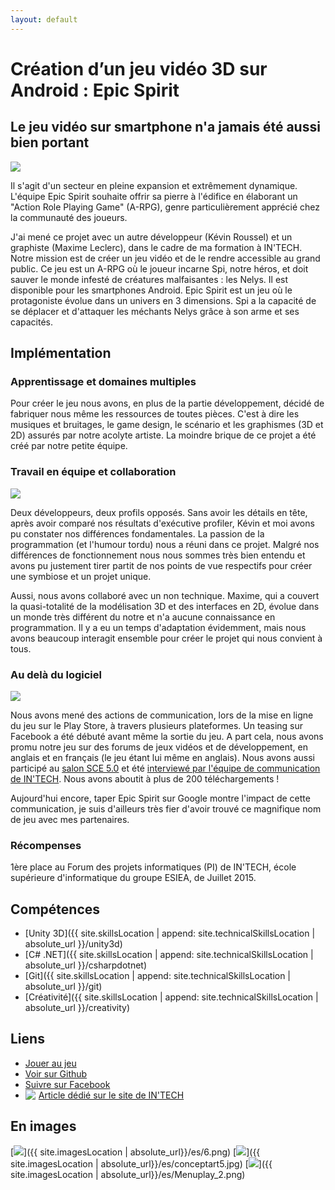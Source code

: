 ```yaml
---
layout: default
---
```

# Création d’un jeu vidéo 3D sur Android : Epic Spirit

## Le jeu vidéo sur smartphone n'a jamais été aussi bien portant

<img src="{{ site.imagesLocation | absolute_url}}/es/EpicSpiritLogo.png" class="realization-mini"/>

Il s'agit d'un secteur en pleine expansion et extrêmement dynamique. L'équipe Epic Spirit souhaite offrir sa pierre à l'édifice en élaborant un "Action Role Playing Game" (A-RPG), genre particulièrement apprécié chez la communauté des joueurs.

J'ai mené ce projet avec un autre développeur (Kévin Roussel) et un graphiste (Maxime Leclerc), dans le cadre de ma formation à IN'TECH.
Notre mission est de créer un jeu vidéo et de le rendre accessible au grand public. Ce jeu est un A-RPG où le joueur incarne Spi, notre héros, et doit sauver le monde infesté de créatures malfaisantes : les Nelys. Il est disponible pour les smartphones Android. Epic Spirit est un jeu où le protagoniste évolue dans un univers en 3 dimensions. Spi a la capacité de se déplacer et d'attaquer les méchants Nelys grâce à son arme et ses capacités.

## Implémentation

### Apprentissage et domaines multiples

Pour créer le jeu nous avons, en plus de la partie développement, décidé de fabriquer nous même les ressources de toutes pièces. C'est à dire les musiques et bruitages, le game design, le scénario et les graphismes (3D et 2D) assurés par notre acolyte artiste. La moindre brique de ce projet a été créé par notre petite équipe.

### Travail en équipe et collaboration

<img src="{{ site.imagesLocation | absolute_url}}/es/Chibi.png" class="realization-mini"/>

Deux développeurs, deux profils opposés. Sans avoir les détails en tête, après avoir comparé nos résultats d'exécutive profiler, Kévin et moi avons pu constater nos différences fondamentales. La passion de la programmation (et l'humour tordu) nous a réuni dans ce projet. Malgré nos différences de fonctionnement nous nous sommes très bien entendu et avons pu justement tirer partit de nos points de vue respectifs pour créer une symbiose et un projet unique.

Aussi, nous avons collaboré avec un non technique. Maxime, qui a couvert la quasi-totalité de la modélisation 3D et des interfaces en 2D, évolue dans un monde très différent du notre et n'a aucune connaissance en programmation. Il y a eu un temps d'adaptation évidemment, mais nous avons beaucoup interagit ensemble pour créer le projet qui nous convient à tous.

### Au delà du logiciel

<img src="{{ site.imagesLocation | absolute_url}}/es/SpiLogo.png" class="realization-mini"/>

Nous avons mené des actions de communication, lors de la mise en ligne du jeu sur le Play Store, à travers plusieurs plateformes. Un teasing sur Facebook a été débuté avant même la sortie du jeu. A part cela, nous avons promu notre jeu sur des forums de jeux vidéos et de développement, en anglais et en français (le jeu étant lui même en anglais). Nous avons aussi participé au [salon SCE 5.0](https://www.intechinfo.fr/projects/sce-5-0/) et été [interviewé par l'équipe de communication de IN'TECH](https://www.intechinfo.fr/jeu-video-intech-epic-spirit/).
Nous avons aboutit à plus de 200 téléchargements !

Aujourd'hui encore, taper Epic Spirit sur Google montre l'impact de cette communication, je suis d'ailleurs très fier d'avoir trouvé ce magnifique nom de jeu avec mes partenaires.

### Récompenses

1ère place au Forum des projets informatiques (PI) de IN'TECH, école supérieure d'informatique du groupe ESIEA, de Juillet 2015.

## Compétences

* [Unity 3D]({{ site.skillsLocation | append: site.technicalSkillsLocation | absolute_url }}/unity3d)
* [C# .NET]({{ site.skillsLocation | append: site.technicalSkillsLocation | absolute_url }}/csharpdotnet)
* [Git]({{ site.skillsLocation | append: site.technicalSkillsLocation | absolute_url }}/git)
* [Créativité]({{ site.skillsLocation | append: site.technicalSkillsLocation | absolute_url }}/creativity)

## Liens

* <a href="https://play.google.com/store/apps/details?id=fr.epicspirit&hl=fr" target="_blank" class="fab fa-google-play fa-lg"> Jouer au jeu</a>
* <a href="https://github.com/EpicSpirit/EpicSpirit" target="_blank" class="fab fa-github fa-lg"> Voir sur Github</a>
* <a href="https://www.facebook.com/epicspiritrpg/" target="_blank" class="fab fa-facebook fa-lg"> Suivre sur Facebook</a>
* <img src="{{ site.imagesLocation | absolute_url}}/logo_intech.png" style="float: left; margin-right: 5px;"/><a href="https://www.intechinfo.fr/jeu-video-intech-epic-spirit/" target="_blank" class="fab fa-lg"> Article dédié sur le site de IN'TECH</a>

## En images

[<img src="{{ site.imagesLocation | absolute_url}}/es/6.png" class="realization-mini border"/>]({{ site.imagesLocation | absolute_url}}/es/6.png)
[<img src="{{ site.imagesLocation | absolute_url}}/es/conceptart5.jpg" class="realization-mini border"/>]({{ site.imagesLocation | absolute_url}}/es/conceptart5.jpg)
[<img src="{{ site.imagesLocation | absolute_url}}/es/Menuplay_2.png" class="realization-mini border"/>]({{ site.imagesLocation | absolute_url}}/es/Menuplay_2.png)

